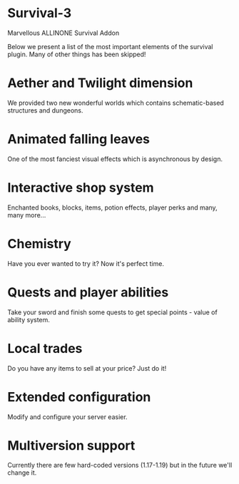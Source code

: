 # Survival-3
Marvellous ALLINONE Survival Addon

Below we present a list of the most important elements of the survival plugin.
Many of other things has been skipped!

# Aether and Twilight dimension
We provided two new wonderful worlds which contains schematic-based structures and dungeons.

# Animated falling leaves
One of the most fanciest visual effects which is asynchronous by design.

# Interactive shop system
Enchanted books, blocks, items, potion effects, player perks and many, many more...

# Chemistry
Have you ever wanted to try it? Now it's perfect time.

# Quests and player abilities
Take your sword and finish some quests to get special points - value of ability system.

# Local trades
Do you have any items to sell at your price? Just do it!

# Extended configuration
Modify and configure your server easier.

# Multiversion support
Currently there are few hard-coded versions (1.17-1.19) but in the future we'll change it.
